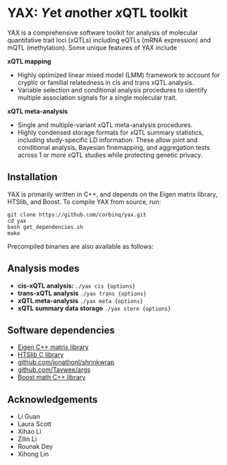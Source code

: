 # YAX: *Y*et *a*nother *x*QTL toolkit
YAX is a comprehensive software toolkit for analysis of molecular quantitative trait loci (xQTLs) including eQTLs (mRNA expression) and  mQTL (methylation). Some unique features of YAX include

  **xQTL mapping**
 - Highly optimized linear mixed model (LMM) framework to account for cryptic or familial relatedness in cis and trans xQTL analysis. 
 - Variable selection and conditional analysis procedures to identify multiple association signals for a single molecular trait.
 
**xQTL meta-analysis**
 - Single and multiple-variant xQTL meta-analysis procedures. 
 - Highly condensed storage formats for xQTL summary statistics, including study-specific LD information.  These allow joint and conditional analysis, Bayesian finemapping, and aggregation tests across 1 or more xQTL studies while protecting genetic privacy.  
## Installation
YAX is primarily written in C++, and depends on the Eigen matrix library, HTSlib, and Boost. To compile YAX from source, run:

    git clone https://github.com/corbinq/yax.git
    cd yax 
    bash get_dependencies.sh
    make
Precompiled binaries are also available as follows:
## Analysis modes
 - **cis-xQTL analysis:** `./yax cis {options}`
 - **trans-xQTL analysis**  `./yax trans {options}`
 - **xQTL meta-analysis**  `./yax meta {options}`
 - **xQTL summary data storage**  `./yax store {options}`
## Software dependencies

 - [Eigen C++ matrix library](http://eigen.tuxfamily.org/)
 - [HTSlib C library](http://www.htslib.org/)
 - [github.com/jonathonl/shrinkwrap](https://github.com/jonathonl/shrinkwrap)
 - [github.com/Taywee/args](https://github.com/Taywee/args)
 - [Boost math C++ library](https://www.boost.org/)

## Acknowledgements
 - Li Guan
 - Laura Scott
 - Xihao Li
 - Zilin Li
 - Rounak Dey
 - Xihong Lin



